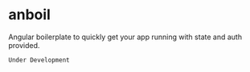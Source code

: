 # anboil
Angular boilerplate to quickly get your app running with state and auth provided.

	Under Development